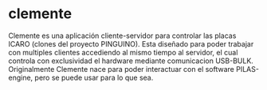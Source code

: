 clemente
========

Clemente es una aplicación cliente-servidor para controlar las placas ICARO (clones del proyecto PINGUINO).
Esta diseñado para poder trabajar con multiples clientes accediendo al mismo tiempo al servidor, el cual controla con exclusividad el hardware mediante comunicacion USB-BULK.
Originalmente Clemente nace para poder interactuar con el software PILAS-engine, pero se puede usar para lo que sea.



